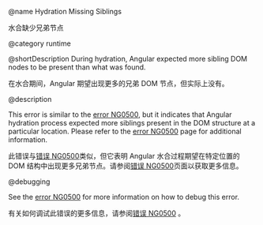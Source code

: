 @name Hydration Missing Siblings

水合缺少兄弟节点

@category runtime

@shortDescription During hydration, Angular expected more sibling DOM nodes to be present than what was found.

在水合期间，Angular 期望出现更多的兄弟 DOM 节点，但实际上没有。

@description

This error is similar to the [error NG0500](errors/NG0500), but it indicates that Angular hydration process expected more siblings present in the DOM structure at a particular location. Please refer to the [error NG0500](errors/NG0500) page for additional information.

此错误与[错误 NG0500](errors/NG0500)类似，但它表明 Angular 水合过程期望在特定位置的 DOM 结构中出现更多兄弟节点。请参阅[错误 NG0500](errors/NG0500)页面以获取更多信息。

@debugging

See the [error NG0500](errors/NG0500) for more information on how to debug this error.

有关如何调试此错误的更多信息，请参阅[错误 NG0500](errors/NG0500) 。
